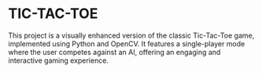 # TIC-TAC-TOE
This project is a visually enhanced version of the classic Tic-Tac-Toe game, implemented using Python and OpenCV. It features a single-player mode where the user competes against an AI, offering an engaging and interactive gaming experience.
